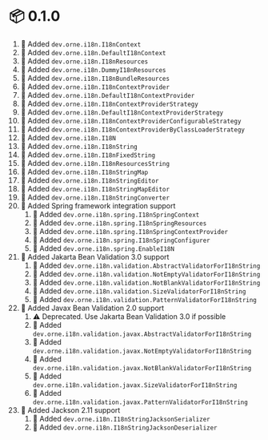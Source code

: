 # :package: 0.1.0

01. :gift: Added `dev.orne.i18n.I18nContext`
01. :gift: Added `dev.orne.i18n.DefaultI18nContext`
01. :gift: Added `dev.orne.i18n.I18nResources`
01. :gift: Added `dev.orne.i18n.DummyI18nResources`
01. :gift: Added `dev.orne.i18n.I18nBundleResources`
01. :gift: Added `dev.orne.i18n.I18nContextProvider`
01. :gift: Added `dev.orne.i18n.DefaultI18nContextProvider`
01. :gift: Added `dev.orne.i18n.I18nContextProviderStrategy`
01. :gift: Added `dev.orne.i18n.DefaultI18nContextProviderStrategy`
01. :gift: Added `dev.orne.i18n.I18nContextProviderConfigurableStrategy`
01. :gift: Added `dev.orne.i18n.I18nContextProviderByClassLoaderStrategy`
01. :gift: Added `dev.orne.i18n.I18N`
01. :gift: Added `dev.orne.i18n.I18nString`
01. :gift: Added `dev.orne.i18n.I18nFixedString`
01. :gift: Added `dev.orne.i18n.I18nResourcesString`
01. :gift: Added `dev.orne.i18n.I18nStringMap`
01. :gift: Added `dev.orne.i18n.I18nStringEditor`
01. :gift: Added `dev.orne.i18n.I18nStringMapEditor`
01. :gift: Added `dev.orne.i18n.I18nStringConverter`
01. :gift: Added Spring framework integration support
    01. :gift: Added `dev.orne.i18n.spring.I18nSpringContext`
    01. :gift: Added `dev.orne.i18n.spring.I18nSpringResources`
    01. :gift: Added `dev.orne.i18n.spring.I18nSpringContextProvider`
    01. :gift: Added `dev.orne.i18n.spring.I18nSpringConfigurer`
    01. :gift: Added `dev.orne.i18n.spring.EnableI18N`
01. :gift: Added Jakarta Bean Validation 3.0 support
    01. :gift: Added `dev.orne.i18n.validation.AbstractValidatorForI18nString`
    01. :gift: Added `dev.orne.i18n.validation.NotEmptyValidatorForI18nString`
    01. :gift: Added `dev.orne.i18n.validation.NotBlankValidatorForI18nString`
    01. :gift: Added `dev.orne.i18n.validation.SizeValidatorForI18nString`
    01. :gift: Added `dev.orne.i18n.validation.PatternValidatorForI18nString`
01. :gift: Added Javax Bean Validation 2.0 support
    01. :warning: Deprecated. Use Jakarta Bean Validation 3.0 if possible
    01. :gift: Added `dev.orne.i18n.validation.javax.AbstractValidatorForI18nString`
    01. :gift: Added `dev.orne.i18n.validation.javax.NotEmptyValidatorForI18nString`
    01. :gift: Added `dev.orne.i18n.validation.javax.NotBlankValidatorForI18nString`
    01. :gift: Added `dev.orne.i18n.validation.javax.SizeValidatorForI18nString`
    01. :gift: Added `dev.orne.i18n.validation.javax.PatternValidatorForI18nString`
01. :gift: Added Jackson 2.11 support
    01. :gift: Added `dev.orne.i18n.I18nStringJacksonSerializer`
    01. :gift: Added `dev.orne.i18n.I18nStringJacksonDeserializer`

